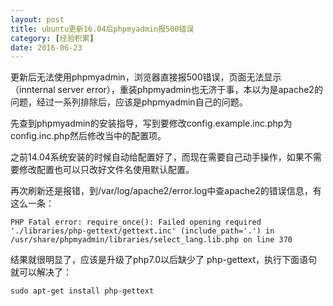 ```yaml
---
layout: post
title: ubuntu更新16.04后phpmyadmin报500错误
category: [经验积累]
date: 2016-06-23
---
```

更新后无法使用phpmyadmin，浏览器直接报500错误，页面无法显示（innternal server error），重装phpmyadmin也无济于事，本以为是apache2的问题，经过一系列排除后，应该是phpmyadmin自己的问题。

<!-- more -->

先查到phpmyadmin的安装指导，写到要修改config.example.inc.php为config.inc.php然后修改当中的配置项。

之前14.04系统安装的时候自动给配置好了，而现在需要自己动手操作，如果不需要修改配置也可以只改好文件名使用默认配置。

再次刷新还是报错，到/var/log/apache2/error.log中查apache2的错误信息，有这么一条：
	
	PHP Fatal error: require_once(): Failed opening required './libraries/php-gettext/gettext.inc' (include_path='.') in /usr/share/phpmyadmin/libraries/select_lang.lib.php on line 370

结果就很明显了，应该是升级了php7.0以后缺少了 php-gettext，执行下面语句就可以解决了：
	
	sudo apt-get install php-gettext


